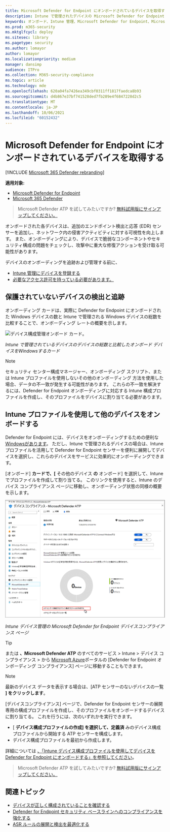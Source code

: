 ```yaml
---
title: Microsoft Defender for Endpoint にオンボードされているデバイスを取得する
description: Intune で管理されたデバイスの Microsoft Defender for Endpoint へのオンボーディングを追跡し、オンボーディング 速度を向上します。
keywords: オンボード、Intune 管理、Microsoft Defender for Endpoint、Microsoft Defender、Windows Defender、構成管理
ms.prod: m365-security
ms.mktglfcycl: deploy
ms.sitesec: library
ms.pagetype: security
ms.author: lomayor
author: lomayor
ms.localizationpriority: medium
manager: dansimp
audience: ITPro
ms.collection: M365-security-compliance
ms.topic: article
ms.technology: mde
ms.openlocfilehash: 620a04fa7426ea349cbf0311ff1817faedca8b93
ms.sourcegitcommit: d4b867e37bf741528ded7fb289e4f6847228d2c5
ms.translationtype: MT
ms.contentlocale: ja-JP
ms.lasthandoff: 10/06/2021
ms.locfileid: "60152432"
---
```

# <a name="get-devices-onboarded-to-microsoft-defender-for-endpoint"></a>Microsoft Defender for Endpoint にオンボードされているデバイスを取得する

[!INCLUDE [Microsoft 365 Defender rebranding](../../includes/microsoft-defender.md)]

**適用対象:**
- [Microsoft Defender for Endpoint](https://go.microsoft.com/fwlink/p/?linkid=2154037)
- [Microsoft 365 Defender](https://go.microsoft.com/fwlink/?linkid=2118804)

> Microsoft Defender ATP を試してみたいですか? [無料試用版にサインアップしてください。](https://signup.microsoft.com/create-account/signup?products=7f379fee-c4f9-4278-b0a1-e4c8c2fcdf7e&ru=https://aka.ms/MDEp2OpenTrial?ocid=docs-wdatp-onboardconfigure-abovefoldlink)

オンボードされた各デバイスは、追加のエンドポイント検出と応答 (EDR) センサーを追加し、ネットワーク内の侵害アクティビティに対する可視性を向上します。 また、オンボーディングにより、デバイスで脆弱なコンポーネントやセキュリティ構成の問題をチェックし、攻撃中に重大な修復アクションを受け取る可能性があります。

デバイスのオンボーディングを追跡および管理する前に、

- [Intune 管理にデバイスを登録する](configure-machines.md#enroll-devices-to-intune-management)
- [必要なアクセス許可を持っている必要があります。](configure-machines.md#obtain-required-permissions)

## <a name="discover-and-track-unprotected-devices"></a>保護されていないデバイスの検出と追跡

オンボーディング カードは、実際に Defender for Endpoint にオンボードされた Windows デバイスの数と Intune で管理される Windows デバイスの総数を比較することで、オンボーディング レートの概要を示します。

![デバイス構成管理オンボード カード。](images/secconmgmt_onboarding_card.png)

*Intune で管理されているデバイスのデバイスの総数と比較したオンボード デバイスをWindowsするカード*

> [!NOTE]
> セキュリティ センター構成マネージャー、オンボーディング スクリプト、または Intune プロファイルを使用しないその他のオンボーディング 方法を使用した場合、データの不一致が発生する可能性があります。 これらの不一致を解決するには、Defender for Endpoint オンボーディングに対応する Intune 構成プロファイルを作成し、そのプロファイルをデバイスに割り当てる必要があります。

## <a name="onboard-more-devices-with-intune-profiles"></a>Intune プロファイルを使用して他のデバイスをオンボードする

Defender for Endpoint には、デバイスをオンボーディングするための便利な[Windowsがあります](onboard-configure.md)。 ただし、Intune で管理されるデバイスの場合は、Intune プロファイルを活用して Defender for Endpoint センサーを便利に展開してデバイスを選択し、これらのデバイスをサービスに効果的にオンボーディングできます。

[オンボード] **カードで、[** その他のデバイス **の** オンボード] を選択して、Intune でプロファイルを作成して割り当てる。 このリンクを使用すると、Intune のデバイス コンプライアンス ページに移動し、オンボーディング状態の同様の概要を示します。

![Intune デバイス管理の Microsoft Defender for Endpoint デバイスコンプライアンス ページ。](images/secconmgmt_onboarding_1deviceconfprofile.png)

*Intune デバイス管理の Microsoft Defender for Endpoint デバイスコンプライアンス ページ*

> [!TIP]
> または **、Microsoft Defender ATP** のすべてのサービス > Intune > デバイス コンプライアンス > から [Microsoft Azure](https://portal.azure.com/)ポータルの [Defender for Endpoint オンボーディング コンプライアンス] ページに移動することもできます。

> [!NOTE]
> 最新のデバイス データを表示する場合は、[ATP センサーのないデバイスの一覧 **] をクリックします**。

[デバイスコンプライアンス] ページで、Defender for Endpoint センサーの展開専用の構成プロファイルを作成し、そのプロファイルをオンボードするデバイスに割り当てる。 これを行うには、次のいずれかを実行できます。

- [ **デバイス構成プロファイルの作成] を選択して、定義済** みのデバイス構成プロファイルから開始する ATP センサーを構成します。
- デバイス構成プロファイルを最初から作成します。

詳細については [、「Intune デバイス構成プロファイルを使用してデバイスを Defender for Endpoint にオンボードする」を参照してください](/intune/advanced-threat-protection#onboard-devices-by-using-a-configuration-profile)。

> Microsoft Defender ATP を試してみたいですか? [無料試用版にサインアップしてください。](https://signup.microsoft.com/create-account/signup?products=7f379fee-c4f9-4278-b0a1-e4c8c2fcdf7e&ru=https://aka.ms/MDEp2OpenTrial?ocid=docs-wdatp-onboardconfigure-belowfoldlink)

## <a name="related-topics"></a>関連トピック

- [デバイスが正しく構成されていることを確認する](configure-machines.md)
- [Defender for Endpoint セキュリティ ベースラインへのコンプライアンスを強化する](configure-machines-security-baseline.md)
- [ASR ルールの展開と検出を最適化する](configure-machines-asr.md)

